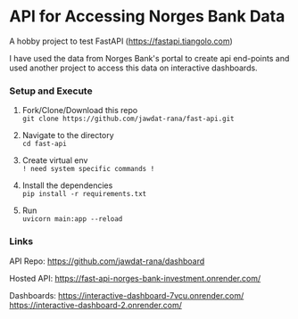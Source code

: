 # API for Accessing Norges Bank Data

A hobby project to test FastAPI (https://fastapi.tiangolo.com)

I have used the data from Norges Bank's portal to create api end-points and used another project to access this data on interactive dashboards. 


### Setup and Execute
1. Fork/Clone/Download this repo <br>
`git clone https://github.com/jawdat-rana/fast-api.git`

2. Navigate to the directory <br>
`cd fast-api`

3. Create virtual env <br>
`! need system specific commands !`

4. Install the dependencies <br>
`pip install -r requirements.txt`

5. Run <br> 
`uvicorn main:app --reload`

### Links
API Repo:
https://github.com/jawdat-rana/dashboard

Hosted API:
https://fast-api-norges-bank-investment.onrender.com/

Dashboards:
https://interactive-dashboard-7vcu.onrender.com/ <br>
https://interactive-dashboard-2.onrender.com/
